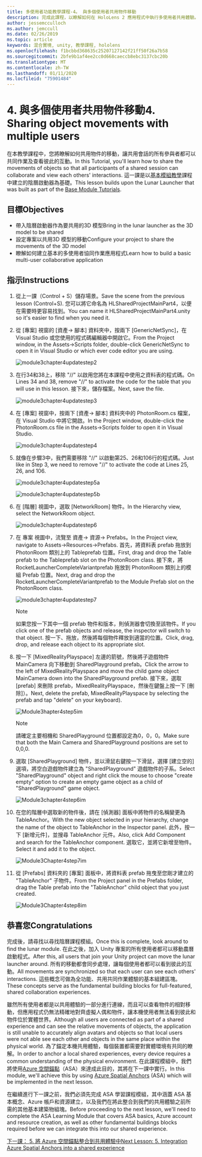 ```yaml
---
title: 多使用者功能教學課程-4。 與多個使用者共用物件移動
description: 完成此課程，以瞭解如何在 HoloLens 2 應用程式中執行多使用者共用體驗。
author: jessemcculloch
ms.author: jemccull
ms.date: 02/26/2019
ms.topic: article
keywords: 混合實境, unity, 教學課程, hololens
ms.openlocfilehash: f1bcbbd368635c25207127142f21ff50f26a7b58
ms.sourcegitcommit: 2bfe9b1af4ee2cc0d668caeccb8ebc3137cbc20b
ms.translationtype: MT
ms.contentlocale: zh-TW
ms.lasthandoff: 01/11/2020
ms.locfileid: "75901484"
---
```

# <a name="4-sharing-object-movements-with-multiple-users"></a><span data-ttu-id="a27f8-105">4. 與多個使用者共用物件移動</span><span class="sxs-lookup"><span data-stu-id="a27f8-105">4. Sharing object movements with multiple users</span></span>

<span data-ttu-id="a27f8-106">在本教學課程中，您將瞭解如何共用物件的移動，讓共用會話的所有參與者都可以共同作業及查看彼此的互動。</span><span class="sxs-lookup"><span data-stu-id="a27f8-106">In this Tutorial, you'll learn how to share the movements of objects so that all participants of a shared session can collaborate and view each others' interactions.</span></span> <span data-ttu-id="a27f8-107">這一課是以[基本模組教學](mrlearning-base.md)課程中建立的陰曆啟動器為基礎。</span><span class="sxs-lookup"><span data-stu-id="a27f8-107">This lesson builds upon the Lunar Launcher that was built as part of the [Base Module Tutorials](mrlearning-base.md).</span></span>

## <a name="objectives"></a><span data-ttu-id="a27f8-108">目標</span><span class="sxs-lookup"><span data-stu-id="a27f8-108">Objectives</span></span>

- <span data-ttu-id="a27f8-109">帶入陰曆啟動器作為要共用的3D 模型</span><span class="sxs-lookup"><span data-stu-id="a27f8-109">Bring in the lunar launcher as the 3D model to be shared</span></span>
- <span data-ttu-id="a27f8-110">設定專案以共用3D 模型的移動</span><span class="sxs-lookup"><span data-stu-id="a27f8-110">Configure your project to share the movements of the 3D model</span></span>
- <span data-ttu-id="a27f8-111">瞭解如何建立基本的多使用者協同作業應用程式</span><span class="sxs-lookup"><span data-stu-id="a27f8-111">Learn how to build a basic multi-user collaborative application</span></span>

## <a name="instructions"></a><span data-ttu-id="a27f8-112">指示</span><span class="sxs-lookup"><span data-stu-id="a27f8-112">Instructions</span></span>

1. <span data-ttu-id="a27f8-113">從上一課（Control + S）儲存場景。</span><span class="sxs-lookup"><span data-stu-id="a27f8-113">Save the scene from the previous lesson (Control+S).</span></span> <span data-ttu-id="a27f8-114">您可以將它命名為 HLSharedProjectMainPart4，以便在需要時更容易找到。</span><span class="sxs-lookup"><span data-stu-id="a27f8-114">You can name it HLSharedProjectMainPart4.unity so it's easier to find when you need it.</span></span>

2. <span data-ttu-id="a27f8-115">從 [專案] 視窗的 [資產-> 腳本] 資料夾中，按兩下 [GenericNetSync]，在 Visual Studio 或您使用的程式碼編輯器中開啟它。</span><span class="sxs-lookup"><span data-stu-id="a27f8-115">From the Project window, in the Assets->Scripts folder, double-click GenericNetSync to open it in Visual Studio or which ever code editor you are using.</span></span>  

    ![module3chapter4updatestep2](images/module3chapter4updatestep2.png)

3. <span data-ttu-id="a27f8-117">在行34和38上，移除 "//" 以啟用您將在本課程中使用之資料表的程式碼。</span><span class="sxs-lookup"><span data-stu-id="a27f8-117">On Lines 34 and 38, remove "//" to activate the code for the table that you will use in this lesson.</span></span> <span data-ttu-id="a27f8-118">接下來，儲存檔案。</span><span class="sxs-lookup"><span data-stu-id="a27f8-118">Next, save the file.</span></span>

    ![module3chapter4updatestep3](images/module3chapter4updatestep3.png)

4. <span data-ttu-id="a27f8-120">在 [專案] 視窗中，按兩下 [資產-> 腳本] 資料夾中的 PhotonRoom.cs 檔案，在 Visual Studio 中將它開啟。</span><span class="sxs-lookup"><span data-stu-id="a27f8-120">In the Project window, double-click the PhotonRoom.cs file in the Assets->Scripts folder to open it in Visual Studio.</span></span>

    ![module3chapter4updatestep4](images/module3chapter4updatestep4.png)

5. <span data-ttu-id="a27f8-122">就像在步驟3中，我們需要移除 "//" 以啟動第25、26和106行的程式碼。</span><span class="sxs-lookup"><span data-stu-id="a27f8-122">Just like in Step 3, we need to remove "//" to activate the code at Lines 25, 26, and 106.</span></span>

    ![module3chapter4updatestep5a](images/module3chapter4updatestep5a.png)

    ![module3chapter4updatestep5b](images/module3chapter4updatestep5b.png)

6. <span data-ttu-id="a27f8-125">在 [階層] 視圖中，選取 [NetworkRoom] 物件。</span><span class="sxs-lookup"><span data-stu-id="a27f8-125">In the Hierarchy view, select the NetworkRoom object.</span></span>

    ![module3chapter4updatestep6](images/module3chapter4updatestep6.png)

7. <span data-ttu-id="a27f8-127">在 專案 視圖中，流覽至 資產-> 資源-> Prefabs。</span><span class="sxs-lookup"><span data-stu-id="a27f8-127">In the Project view, navigate to Assets->Resources->Prefabs.</span></span> <span data-ttu-id="a27f8-128">首先，將資料表 prefab 拖放到 PhotonRoom 類別上的 Tableprefab 位置。</span><span class="sxs-lookup"><span data-stu-id="a27f8-128">First, drag and drop the Table prefab to the Tableprefab slot on the PhotonRoom class.</span></span> <span data-ttu-id="a27f8-129">接下來，將 RocketLauncherCompleteVariantprefab 拖放到 PhotonRoom 類別上的模組 Prefab 位置。</span><span class="sxs-lookup"><span data-stu-id="a27f8-129">Next, drag and drop the RocketLauncherCompleteVariantprefab to the Module Prefab slot on the PhotonRoom class.</span></span>

    ![module3chapter4updatestep7](images/module3chapter4updatestep7.png)

    >[!NOTE]
    ><span data-ttu-id="a27f8-131">如果您按一下其中一個 prefab 物件和版本，則偵測器會切換至該物件。</span><span class="sxs-lookup"><span data-stu-id="a27f8-131">If you click one of the prefab objects and release, the inspector will switch to that object.</span></span> <span data-ttu-id="a27f8-132">按一下、拖放，然後將每個物件釋放到適當的位置。</span><span class="sxs-lookup"><span data-stu-id="a27f8-132">Click, drag, drop, and release each object to its appropriate slot.</span></span>

8. <span data-ttu-id="a27f8-133">按一下 [MixedRealityPlayspace] 左邊的箭號，然後將子遊戲物件 MainCamera 向下移動到 SharedPlayground prefab。</span><span class="sxs-lookup"><span data-stu-id="a27f8-133">Click the arrow to the left of MixedRealityPlayspace and move the child game object MainCamera down into the SharedPlayground prefab.</span></span> <span data-ttu-id="a27f8-134">接下來，選取 [prefab] 來刪除 prefab，MixedRealityPlayspace，然後在鍵盤上按一下 [刪除]）。</span><span class="sxs-lookup"><span data-stu-id="a27f8-134">Next, delete the prefab, MixedRealityPlayspace by selecting the prefab and tap "delete" on your keyboard).</span></span>

    ![Module3hapter4step5im](images/module3chapter4step5im.PNG)

    >[!NOTE]
    ><span data-ttu-id="a27f8-136">請確定主要相機和 SharedPlayground 位置都設定為0，0，0。</span><span class="sxs-lookup"><span data-stu-id="a27f8-136">Make sure that both the Main Camera and SharedPlayground positions are set to 0,0,0.</span></span>

9. <span data-ttu-id="a27f8-137">選取 [SharedPlayground] 物件，並以滑鼠右鍵按一下滑鼠，選擇 [建立空的] 選項，將空白遊戲物件建立為 "SharedPlayground" 遊戲物件的子系。</span><span class="sxs-lookup"><span data-stu-id="a27f8-137">Select "SharedPlayground" object and right click the mouse to choose "create empty" option to create an empty game object as a child of "SharedPlayground" game object.</span></span>

   ![Module3chapter4step6im](images/module3chapter4step6im.PNG)

10. <span data-ttu-id="a27f8-139">在您的階層中選取新的物件後，請在 [偵測器] 面板中將物件的名稱變更為 TableAnchor。</span><span class="sxs-lookup"><span data-stu-id="a27f8-139">With the new object selected in your hierarchy, change the name of the object to TableAnchor in the Inspector panel.</span></span> <span data-ttu-id="a27f8-140">此外，按一下 [新增元件]，並搜尋 TableAnchor 元件。</span><span class="sxs-lookup"><span data-stu-id="a27f8-140">Also, click Add Component and search for the TableAnchor component.</span></span> <span data-ttu-id="a27f8-141">選取它，並將它新增至物件。</span><span class="sxs-lookup"><span data-stu-id="a27f8-141">Select it and add it to the object.</span></span>

    ![Module3Chapter4step7im](images/module3chapter4step7im.PNG)

11. <span data-ttu-id="a27f8-143">從 [Prefabs] 資料夾的 [專案] 面板中，將資料表 prefab 拖曳至您剛才建立的 "TableAnchor" 子物件。</span><span class="sxs-lookup"><span data-stu-id="a27f8-143">From the Project panel in the Prefabs folder, drag the Table prefab into the "TableAnchor" child object that you just created.</span></span>

    ![Module3Chapter4step8im](images/module3chapter4step8im.PNG)

## <a name="congratulations"></a><span data-ttu-id="a27f8-145">恭喜您</span><span class="sxs-lookup"><span data-stu-id="a27f8-145">Congratulations</span></span>

<span data-ttu-id="a27f8-146">完成後，請尋找以尋找陰曆課程模組。</span><span class="sxs-lookup"><span data-stu-id="a27f8-146">Once this is complete, look around to find the lunar module.</span></span> <span data-ttu-id="a27f8-147">在此之後，加入 Unity 專案的所有使用者都可以移動農曆啟動程式。</span><span class="sxs-lookup"><span data-stu-id="a27f8-147">After this, all users that join your Unity project can move the lunar launcher around.</span></span>  <span data-ttu-id="a27f8-148">所有的移動都會同步處理，讓每個使用者都可以看到彼此的互動。</span><span class="sxs-lookup"><span data-stu-id="a27f8-148">All movements are synchronized so that each user can see each others' interactions.</span></span> <span data-ttu-id="a27f8-149">這些概念可做為全功能、共用共同作業體驗的基本組建區塊。</span><span class="sxs-lookup"><span data-stu-id="a27f8-149">These concepts serve as the fundamental building blocks for full-featured, shared collaboration experiences.</span></span>

<span data-ttu-id="a27f8-150">雖然所有使用者都是以共用體驗的一部分進行連線，而且可以查看物件的相對移動，但應用程式仍無法精確地對齊虛擬人偶和物件，讓本機使用者無法看到彼此和物件位於實體世界。</span><span class="sxs-lookup"><span data-stu-id="a27f8-150">Although all users are connected as part of a shared experience and can see the relative movements of objects, the application is still unable to accurately align avatars and objects so that local users were not able see each other and objects in the same place within the physical world.</span></span> <span data-ttu-id="a27f8-151">為了錨定本機共用體驗，每個裝置都需要對實體環境有共同的瞭解。</span><span class="sxs-lookup"><span data-stu-id="a27f8-151">In order to anchor a local shared experiences, every device requires a common understanding of the physical environment.</span></span> <span data-ttu-id="a27f8-152">在此課程模組中，我們將使用[Azure 空間錨點](<https://azure.microsoft.com//services/spatial-anchors/>)（ASA）來達成此目的，其將在下一課中實行。</span><span class="sxs-lookup"><span data-stu-id="a27f8-152">In this module, we'll achieve this by using [Azure Spatial Anchors](<https://azure.microsoft.com//services/spatial-anchors/>) (ASA) which will be implemented in the next lesson.</span></span>

<span data-ttu-id="a27f8-153">在繼續進行下一課之前，我們必須先完成 ASA 學習課程模組，其中涵蓋 ASA 基本概念、Azure 帳戶和資源建立，以及我們在將此整合到我們的共用體驗之前所需的其他基本建築物組塊。</span><span class="sxs-lookup"><span data-stu-id="a27f8-153">Before proceeding to the next lesson, we'll need to complete the ASA Learning Module that covers ASA basics, Azure account and resource creation, as well as other fundamental buildings blocks required before we can integrate this into our shared experience.</span></span>

<span data-ttu-id="a27f8-154">[下一課： 5. 將 Azure 空間錨點整合到共用體驗中](mrlearning-sharing(photon)-ch5.md)</span><span class="sxs-lookup"><span data-stu-id="a27f8-154">[Next Lesson: 5. Integration Azure Spatial Anchors into a shared experience](mrlearning-sharing(photon)-ch5.md)</span></span>
